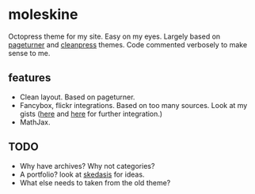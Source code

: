 moleskine
====

Octopress theme for my site. Easy on my eyes. Largely based on [pageturner][pt] and
[cleanpress][clp] themes. Code commented verbosely to make sense to me.  

features
-------

- Clean layout. Based on pageturner. 
- Fancybox, flickr integrations. Based on too many sources. Look at my gists ([here][gist1] and [here][gist2] for further integration.)
- MathJax. 


TODO 
----

- Why have archives? Why not categories? 
- A portfolio? look at [skedasis][skedasis] for ideas. 
- What else needs to taken from the old theme? 

[pt]: https://github.com/elisehein/Pageturner
[clp]: https://github.com/macjasp/cleanpress
[gist1]: https://gist.github.com/eshwaran/6232897
[gist2]: https://gist.github.com/eshwaran/6232884
[skedasis]: http://skedasis.com/
